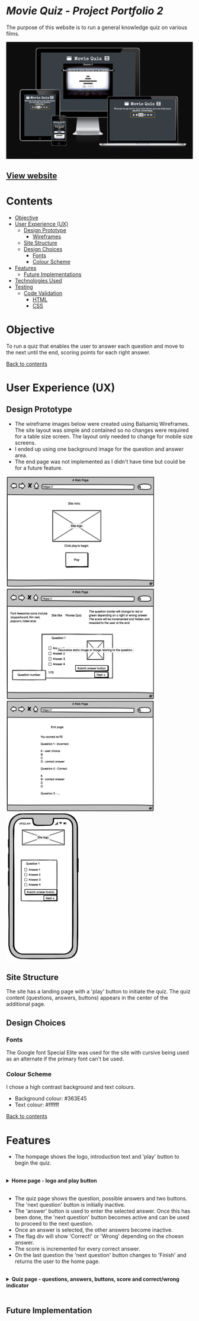 # **_Movie Quiz - Project Portfolio 2_**

The purpose of this website is to run a general knowledge quiz on various films. 

![Responsive images](readme-files/responsive-check.png)

## [View website](https://jw-coder84.github.io/CI-Project-Portfolio-2/)

# Contents

* [Objective](#objective)
* [User Experience (UX)](#user-experience-ux)
    * [Design Prototype](#design-prototype)
        * [Wireframes](#wireframes)
    * [Site Structure](#site-structure)
    * [Design Choices](#design-choices)
        * [Fonts](#fonts)
        * [Colour Scheme](#colour-scheme)
* [Features](#features)
    * [Future Implementations](#future-implementations)
* [Technologies Used](#technologies-used)
* [Testing](#testing)
    * [Code Validation](#code-validation)
        * [HTML](#html)
        * [CSS](#css)


# Objective

To run a quiz that enables the user to answer each question and move to the next until the end, scoring points for each right answer.

[Back to contents](#contents)

# User Experience (UX)

## Design Prototype
* The wireframe images below were created using Balsamiq Wireframes. The site layout was simple and contained so no changes were required for a table size screen. The layout only needed to change for mobile size screens.
* I ended up using one background image for the question and answer area.
* The end page was not implemented as I didn't have time but could be for a future feature.

<img src="readme-files/wireframe-1.png" width="400" height="300"><br>
<img src="readme-files/wireframe-2.png" width="400" height="300"><br>
<img src="readme-files/wireframe-3.png" width="400" height="300"><br>
<img src="readme-files/wireframe-4.png" width="200" height="400"><br>

## Site Structure
The site has a landing page with a 'play' button to initiate the quiz. The quiz content (questions, answers, buttons) appears in the center of the additional page.

## Design Choices

### Fonts
The Google font Special Elite was used for the site with cursive being used as an alternate if the primary font can't be used.

### Colour Scheme
I chose a high contrast background and text colours. 

* Background colour: #363E45
* Text colour: #ffffff

[Back to contents](#contents)

# Features

* The hompage shows the logo, introduction text and 'play' button to begin the quiz.
<br>
<details><summary><b>Home page - logo and play button</b></summary>

![Logo and play button image](readme-files/homepage.png)
</details><br>

* The quiz page shows the question, possible answers and two buttons. The 'next question' button is initially inactive.
* The 'answer' button is used to enter the selected answer. Once this has been done, the 'next question' button becomes active and can be used to proceed to the next question.
* Once an answer is selected, the other answers become inactive.
* The flag div will show 'Correct!' or 'Wrong' depending on the choesn answer.
* The score is incremented for every correct answer.
* On the last question the 'next question' button changes to 'Finish' and returns the user to the home page.
<br>
<details><summary><b>Quiz page - questions, answers, buttons, score and correct/wrong indicator</b></summary>

![Quiz page image](readme-files/quiz-page.png)
</details><br>

## Future Implementation
